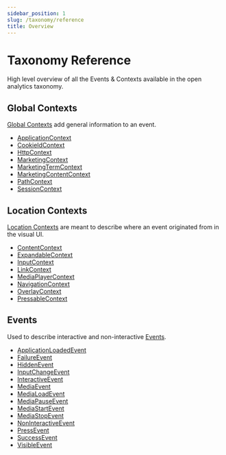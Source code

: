 ```yaml
---
sidebar_position: 1
slug: /taxonomy/reference
title: Overview
---
```


# Taxonomy Reference
High level overview of all the Events & Contexts available in the open analytics taxonomy.

## Global Contexts
[Global Contexts](./global-contexts/) add general information to an event.

* [ApplicationContext](./global-contexts/ApplicationContext.md)
* [CookieIdContext](./global-contexts/CookieIdContext.md)
* [HttpContext](./global-contexts/HttpContext.md)
* [MarketingContext](./global-contexts/MarketingContext.md)
* [MarketingTermContext](./global-contexts/MarketingTermContext.md)
* [MarketingContentContext](./global-contexts/MarketingContentContext.md)
* [PathContext](./global-contexts/PathContext.md)
* [SessionContext](./global-contexts/SessionContext.md)

## Location Contexts
[Location Contexts](./location-contexts/) are meant to describe where an event originated from in the visual UI.

* [ContentContext](./location-contexts/ContentContext.md)
* [ExpandableContext](./location-contexts/ExpandableContext.md)
* [InputContext](./location-contexts/InputContext.md)
* [LinkContext](./location-contexts/LinkContext.md)
* [MediaPlayerContext](./location-contexts/MediaPlayerContext.md)
* [NavigationContext](./location-contexts/NavigationContext.md)
* [OverlayContext](./location-contexts/OverlayContext.md)
* [PressableContext](./location-contexts/PressableContext.md)

## Events
Used to describe interactive and non-interactive [Events](./events/).

* [ApplicationLoadedEvent](./events/ApplicationLoadedEvent.md)
* [FailureEvent](./events/FailureEvent.md)
* [HiddenEvent](./events/HiddenEvent.md)
* [InputChangeEvent](./events/InputChangeEvent.md)
* [InteractiveEvent](./events/InteractiveEvent.md)
* [MediaEvent](./events/MediaEvent.md)
* [MediaLoadEvent](./events/MediaLoadEvent.md)
* [MediaPauseEvent](./events/MediaPauseEvent.md)
* [MediaStartEvent](./events/MediaStartEvent.md)
* [MediaStopEvent](./events/MediaStopEvent.md)
* [NonInteractiveEvent](./events/NonInteractiveEvent.md)
* [PressEvent](./events/PressEvent.md)
* [SuccessEvent](./events/SuccessEvent.md)
* [VisibleEvent](./events/VisibleEvent.md)